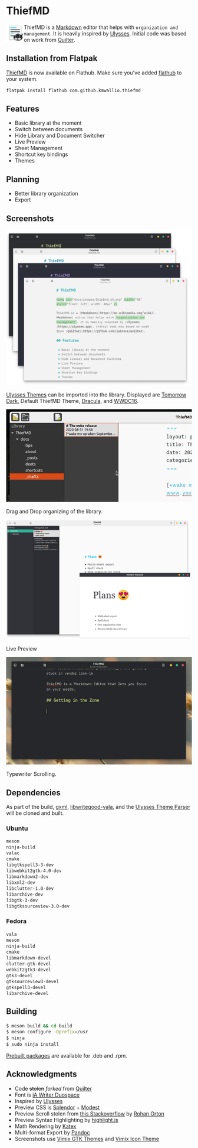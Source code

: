 # ThiefMD

<img src="docs/images/thiefmd_64.png" width="48" style="float: left; width: 48px" />

ThiefMD is a [Markdown](https://en.wikipedia.org/wiki/Markdown) editor that helps with `organization and management`. It is heavily inspired by [Ulysses](https://ulysses.app). Initial code was based on work from [Quilter](https://github.com/lainsce/quilter).

## Installation from Flatpak

[ThiefMD](https://flathub.org/apps/details/com.github.kmwallio.thiefmd) is now available on Flathub. Make sure you've added [flathub](https://flatpak.org/setup) to your system.

```bash
flatpak install flathub com.github.kmwallio.thiefmd
```

## Features

 * Basic library at the moment
 * Switch between documents
 * Hide Library and Document Switcher
 * Live Preview
 * Sheet Management
 * Shortcut key bindings
 * Themes

## Planning

 * Better library organization
 * Export

## Screenshots

![](docs/images/thief_styles.png)

[Ulysses Themes](https://styles.ulysses.app/themes) can be imported into the library. Displayed are [Tomorrow Dark](https://styles.ulysses.app/themes/tomorrow-qyp), Default ThiefMD Theme, [Dracula](https://styles.ulysses.app/themes/dracula-ZwJ), and [WWDC16](https://styles.ulysses.app/themes/wwdc16-04B).

![](docs/images/drag_n_drop_sheets.gif)

Drag and Drop organizing of the library.

![](docs/images/preview.png)

Live Preview

![](docs/images/typewriter_scrolling.gif)

Typewriter Scrolling.

## Dependencies

As part of the build, [gxml](https://gitlab.gnome.org/GNOME/gxml), [libwritegood-vala](https://github.com/ThiefMD/libwritegood-vala), and the [Ulysses Theme Parser](https://github.com/TwiRp/ultheme-vala) will be cloned and built.

### Ubuntu

```
meson
ninja-build
valac
cmake
libgtkspell3-3-dev
libwebkit2gtk-4.0-dev
libmarkdown2-dev
libxml2-dev
libclutter-1.0-dev
libarchive-dev
libgtk-3-dev
libgtksourceview-3.0-dev
```

### Fedora

```
vala
meson
ninja-build
cmake
libmarkdown-devel
clutter-gtk-devel
webkit2gtk3-devel
gtk3-devel
gtksourceview3-devel
gtkspell3-devel
libarchive-devel
```

## Building

```bash
$ meson build && cd build
$ meson configure -Dprefix=/usr
$ ninja
$ sudo ninja install
```

[Prebuilt packages](https://github.com/kmwallio/ThiefMD/releases) are available for .deb and .rpm.

## Acknowledgments

* Code <s>stolen</s> *forked* from [Quilter](https://github.com/lainsce/quilter)
* Font is [iA Writer Duospace](https://github.com/iaolo/iA-Fonts)
* Inspired by [Ulysses](https://ulysses.app)
* Preview CSS is [Splendor](http://markdowncss.github.io/splendor) + [Modest](http://markdowncss.github.io/modest)
* Preview Scroll stolen from [this Stackoverflow](https://stackoverflow.com/questions/8922107/javascript-scrollintoview-middle-alignment) by [Rohan Orton](https://stackoverflow.com/users/2800005/rohan-orton)
* Preview Syntax Highlighting by [highlight.js](https://highlightjs.org)
* Math Rendering by [Katex](https://katex.org)
* Multi-format Export by [Pandoc](https://pandoc.org)
* Screenshots use [Vimix GTK Themes](https://github.com/vinceliuice/vimix-gtk-themes) and [Vimix Icon Theme](https://github.com/vinceliuice/vimix-icon-theme)